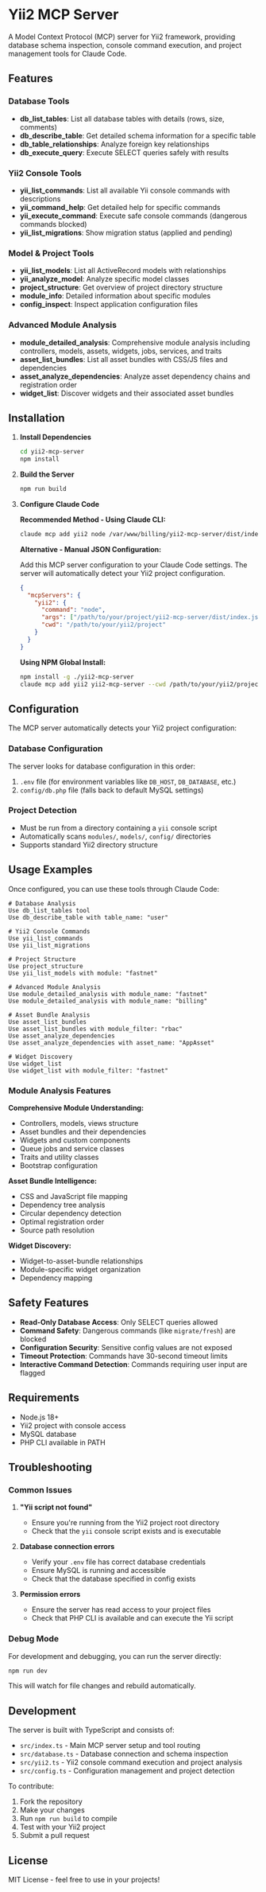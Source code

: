 # Yii2 MCP Server

A Model Context Protocol (MCP) server for Yii2 framework, providing database schema inspection, console command execution, and project management tools for Claude Code.

## Features

### Database Tools
- **db_list_tables**: List all database tables with details (rows, size, comments)
- **db_describe_table**: Get detailed schema information for a specific table
- **db_table_relationships**: Analyze foreign key relationships 
- **db_execute_query**: Execute SELECT queries safely with results

### Yii2 Console Tools
- **yii_list_commands**: List all available Yii console commands with descriptions
- **yii_command_help**: Get detailed help for specific commands
- **yii_execute_command**: Execute safe console commands (dangerous commands blocked)
- **yii_list_migrations**: Show migration status (applied and pending)

### Model & Project Tools
- **yii_list_models**: List all ActiveRecord models with relationships
- **yii_analyze_model**: Analyze specific model classes
- **project_structure**: Get overview of project directory structure
- **module_info**: Detailed information about specific modules
- **config_inspect**: Inspect application configuration files

### Advanced Module Analysis
- **module_detailed_analysis**: Comprehensive module analysis including controllers, models, assets, widgets, jobs, services, and traits
- **asset_list_bundles**: List all asset bundles with CSS/JS files and dependencies
- **asset_analyze_dependencies**: Analyze asset dependency chains and registration order
- **widget_list**: Discover widgets and their associated asset bundles

## Installation

1. **Install Dependencies**
   ```bash
   cd yii2-mcp-server
   npm install
   ```

2. **Build the Server**
   ```bash
   npm run build
   ```

3. **Configure Claude Code**
   
   **Recommended Method - Using Claude CLI:**
   ```bash
   claude mcp add yii2 node /var/www/billing/yii2-mcp-server/dist/index.js --cwd /var/www/billing
   ```
   
   **Alternative - Manual JSON Configuration:**
   
   Add this MCP server configuration to your Claude Code settings. The server will automatically detect your Yii2 project configuration.

   ```json
   {
     "mcpServers": {
       "yii2": {
         "command": "node",
         "args": ["/path/to/your/project/yii2-mcp-server/dist/index.js"],
         "cwd": "/path/to/your/yii2/project"
       }
     }
   }
   ```

   **Using NPM Global Install:**
   ```bash
   npm install -g ./yii2-mcp-server
   claude mcp add yii2 yii2-mcp-server --cwd /path/to/your/yii2/project
   ```

## Configuration

The MCP server automatically detects your Yii2 project configuration:

### Database Configuration
The server looks for database configuration in this order:
1. `.env` file (for environment variables like `DB_HOST`, `DB_DATABASE`, etc.)
2. `config/db.php` file (falls back to default MySQL settings)

### Project Detection
- Must be run from a directory containing a `yii` console script
- Automatically scans `modules/`, `models/`, `config/` directories
- Supports standard Yii2 directory structure

## Usage Examples

Once configured, you can use these tools through Claude Code:

```
# Database Analysis
Use db_list_tables tool
Use db_describe_table with table_name: "user"

# Yii2 Console Commands
Use yii_list_commands
Use yii_list_migrations

# Project Structure
Use project_structure
Use yii_list_models with module: "fastnet"

# Advanced Module Analysis
Use module_detailed_analysis with module_name: "fastnet"
Use module_detailed_analysis with module_name: "billing"

# Asset Bundle Analysis
Use asset_list_bundles
Use asset_list_bundles with module_filter: "rbac"
Use asset_analyze_dependencies
Use asset_analyze_dependencies with asset_name: "AppAsset"

# Widget Discovery
Use widget_list
Use widget_list with module_filter: "fastnet"
```

### Module Analysis Features

**Comprehensive Module Understanding:**
- Controllers, models, views structure
- Asset bundles and their dependencies
- Widgets and custom components
- Queue jobs and service classes
- Traits and utility classes
- Bootstrap configuration

**Asset Bundle Intelligence:**
- CSS and JavaScript file mapping
- Dependency tree analysis
- Circular dependency detection
- Optimal registration order
- Source path resolution

**Widget Discovery:**
- Widget-to-asset-bundle relationships
- Module-specific widget organization
- Dependency mapping

## Safety Features

- **Read-Only Database Access**: Only SELECT queries allowed
- **Command Safety**: Dangerous commands (like `migrate/fresh`) are blocked
- **Configuration Security**: Sensitive config values are not exposed
- **Timeout Protection**: Commands have 30-second timeout limits
- **Interactive Command Detection**: Commands requiring user input are flagged

## Requirements

- Node.js 18+
- Yii2 project with console access
- MySQL database
- PHP CLI available in PATH

## Troubleshooting

### Common Issues

1. **"Yii script not found"**
   - Ensure you're running from the Yii2 project root directory
   - Check that the `yii` console script exists and is executable

2. **Database connection errors**
   - Verify your `.env` file has correct database credentials
   - Ensure MySQL is running and accessible
   - Check that the database specified in config exists

3. **Permission errors**
   - Ensure the server has read access to your project files
   - Check that PHP CLI is available and can execute the Yii script

### Debug Mode

For development and debugging, you can run the server directly:

```bash
npm run dev
```

This will watch for file changes and rebuild automatically.

## Development

The server is built with TypeScript and consists of:

- `src/index.ts` - Main MCP server setup and tool routing
- `src/database.ts` - Database connection and schema inspection
- `src/yii2.ts` - Yii2 console command execution and project analysis  
- `src/config.ts` - Configuration management and project detection

To contribute:

1. Fork the repository
2. Make your changes
3. Run `npm run build` to compile
4. Test with your Yii2 project
5. Submit a pull request

## License

MIT License - feel free to use in your projects!